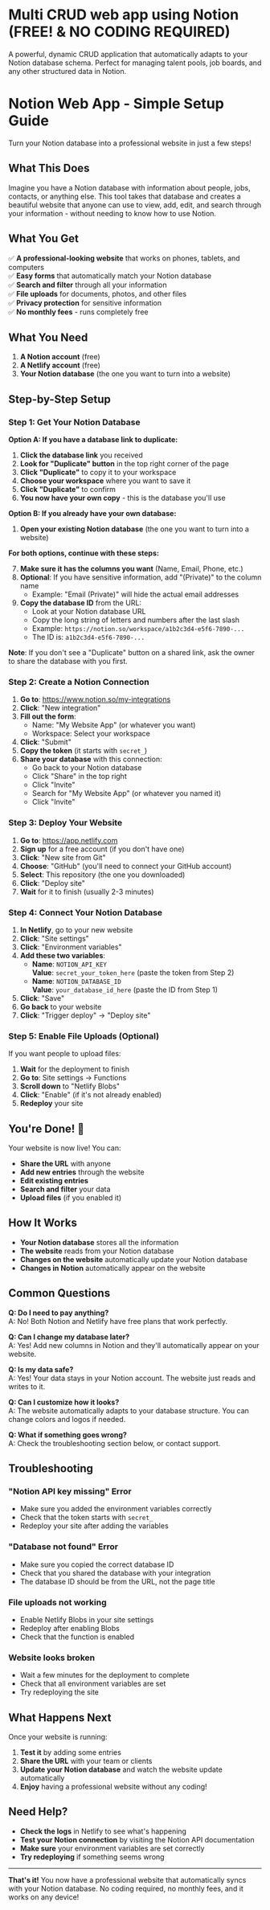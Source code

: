 # Multi CRUD web app using Notion (FREE!  & NO CODING REQUIRED)
A powerful, dynamic CRUD application that automatically adapts to your Notion database schema. Perfect for managing talent pools, job boards, and any other structured data in Notion.

# Notion Web App - Simple Setup Guide

Turn your Notion database into a professional website in just a few steps!

## What This Does

Imagine you have a Notion database with information about people, jobs, contacts, or anything else. This tool takes that database and creates a beautiful website that anyone can use to view, add, edit, and search through your information - without needing to know how to use Notion.

## What You Get

✅ **A professional-looking website** that works on phones, tablets, and computers  
✅ **Easy forms** that automatically match your Notion database  
✅ **Search and filter** through all your information  
✅ **File uploads** for documents, photos, and other files  
✅ **Privacy protection** for sensitive information  
✅ **No monthly fees** - runs completely free

## What You Need

1. **A Notion account** (free)
2. **A Netlify account** (free)
3. **Your Notion database** (the one you want to turn into a website)

## Step-by-Step Setup

### Step 1: Get Your Notion Database

**Option A: If you have a database link to duplicate:**

1. **Click the database link** you received
2. **Look for "Duplicate" button** in the top right corner of the page
3. **Click "Duplicate"** to copy it to your workspace
4. **Choose your workspace** where you want to save it
5. **Click "Duplicate"** to confirm
6. **You now have your own copy** - this is the database you'll use

**Option B: If you already have your own database:**

1. **Open your existing Notion database** (the one you want to turn into a website)

**For both options, continue with these steps:**

7. **Make sure it has the columns you want** (Name, Email, Phone, etc.)
8. **Optional**: If you have sensitive information, add "(Private)" to the column name
   - Example: "Email (Private)" will hide the actual email addresses
9. **Copy the database ID** from the URL:
   - Look at your Notion database URL
   - Copy the long string of letters and numbers after the last slash
   - Example: `https://notion.so/workspace/a1b2c3d4-e5f6-7890-...`
   - The ID is: `a1b2c3d4-e5f6-7890-...`

**Note**: If you don't see a "Duplicate" button on a shared link, ask the owner to share the database with you first.

### Step 2: Create a Notion Connection

1. **Go to**: https://www.notion.so/my-integrations
2. **Click**: "New integration"
3. **Fill out the form**:
   - Name: "My Website App" (or whatever you want)
   - Workspace: Select your workspace
4. **Click**: "Submit"
5. **Copy the token** (it starts with `secret_`)
6. **Share your database** with this connection:
   - Go back to your Notion database
   - Click "Share" in the top right
   - Click "Invite"
   - Search for "My Website App" (or whatever you named it)
   - Click "Invite"

### Step 3: Deploy Your Website

1. **Go to**: https://app.netlify.com
2. **Sign up** for a free account (if you don't have one)
3. **Click**: "New site from Git"
4. **Choose**: "GitHub" (you'll need to connect your GitHub account)
5. **Select**: This repository (the one you downloaded)
6. **Click**: "Deploy site"
7. **Wait** for it to finish (usually 2-3 minutes)

### Step 4: Connect Your Notion Database

1. **In Netlify**, go to your new website
2. **Click**: "Site settings"
3. **Click**: "Environment variables"
4. **Add these two variables**:
   - **Name**: `NOTION_API_KEY`  
     **Value**: `secret_your_token_here` (paste the token from Step 2)
   - **Name**: `NOTION_DATABASE_ID`  
     **Value**: `your_database_id_here` (paste the ID from Step 1)
5. **Click**: "Save"
6. **Go back** to your website
7. **Click**: "Trigger deploy" → "Deploy site"

### Step 5: Enable File Uploads (Optional)

If you want people to upload files:

1. **Wait** for the deployment to finish
2. **Go to**: Site settings → Functions
3. **Scroll down** to "Netlify Blobs"
4. **Click**: "Enable" (if it's not already enabled)
5. **Redeploy** your site

## You're Done! 🎉

Your website is now live! You can:

- **Share the URL** with anyone
- **Add new entries** through the website
- **Edit existing entries**
- **Search and filter** your data
- **Upload files** (if you enabled it)

## How It Works

- **Your Notion database** stores all the information
- **The website** reads from your Notion database
- **Changes on the website** automatically update your Notion database
- **Changes in Notion** automatically appear on the website

## Common Questions

**Q: Do I need to pay anything?**  
A: No! Both Notion and Netlify have free plans that work perfectly.

**Q: Can I change my database later?**  
A: Yes! Add new columns in Notion and they'll automatically appear on your website.

**Q: Is my data safe?**  
A: Yes! Your data stays in your Notion account. The website just reads and writes to it.

**Q: Can I customize how it looks?**  
A: The website automatically adapts to your database structure. You can change colors and logos if needed.

**Q: What if something goes wrong?**  
A: Check the troubleshooting section below, or contact support.

## Troubleshooting

### "Notion API key missing" Error

- Make sure you added the environment variables correctly
- Check that the token starts with `secret_`
- Redeploy your site after adding the variables

### "Database not found" Error

- Make sure you copied the correct database ID
- Check that you shared the database with your integration
- The database ID should be from the URL, not the page title

### File uploads not working

- Enable Netlify Blobs in your site settings
- Redeploy after enabling Blobs
- Check that the function is enabled

### Website looks broken

- Wait a few minutes for the deployment to complete
- Check that all environment variables are set
- Try redeploying the site

## What Happens Next

Once your website is running:

1. **Test it** by adding some entries
2. **Share the URL** with your team or clients
3. **Update your Notion database** and watch the website update automatically
4. **Enjoy** having a professional website without any coding!

## Need Help?

- **Check the logs** in Netlify to see what's happening
- **Test your Notion connection** by visiting the Notion API documentation
- **Make sure** your environment variables are set correctly
- **Try redeploying** if something seems wrong

---

**That's it!** You now have a professional website that automatically syncs with your Notion database. No coding required, no monthly fees, and it works on any device!
